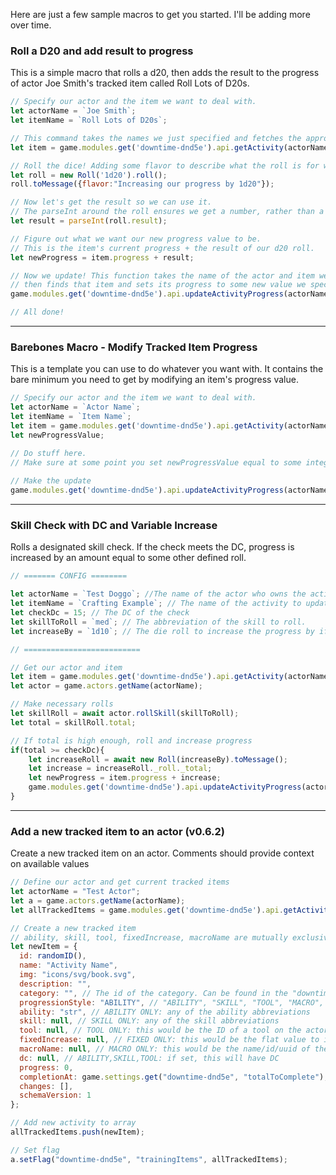 Here are just a few sample macros to get you started. I'll be adding more over time.

### Roll a D20 and add result to progress
This is a simple macro that rolls a d20, then adds the result to the progress of actor Joe Smith's tracked item called Roll Lots of D20s.

```js
// Specify our actor and the item we want to deal with.
let actorName = `Joe Smith`;
let itemName = `Roll Lots of D20s`;

// This command takes the names we just specified and fetches the appropriate item.
let item = game.modules.get('downtime-dnd5e').api.getActivity(actorName, itemName);

// Roll the dice! Adding some flavor to describe what the roll is for while we're here.
let roll = new Roll('1d20').roll();
roll.toMessage({flavor:"Increasing our progress by 1d20"});

// Now let's get the result so we can use it.
// The parseInt around the roll ensures we get a number, rather than a string.
let result = parseInt(roll.result);

// Figure out what we want our new progress value to be.
// This is the item's current progress + the result of our d20 roll.
let newProgress = item.progress + result;

// Now we update! This function takes the name of the actor and item we specified at the start,
// then finds that item and sets its progress to some new value we specify.
game.modules.get('downtime-dnd5e').api.updateActivityProgress(actorName, itemName, newProgress);

// All done!
```

***

### Barebones Macro - Modify Tracked Item Progress
This is a template you can use to do whatever you want with. It contains the bare minimum you need to get by modifying an item's progress value.

```js
// Specify our actor and the item we want to deal with.
let actorName = `Actor Name`;
let itemName = `Item Name`;
let item = game.modules.get('downtime-dnd5e').api.getActivity(actorName, itemName);
let newProgressValue;

// Do stuff here.
// Make sure at some point you set newProgressValue equal to some integer before you hit the last line.
    
// Make the update
game.modules.get('downtime-dnd5e').api.updateActivityProgress(actorName, itemName, newProgressValue);
```

***

### Skill Check with DC and Variable Increase
Rolls a designated skill check. If the check meets the DC, progress is increased by an amount equal to some other defined roll.

```js
// ======= CONFIG ========

let actorName = `Test Doggo`; //The name of the actor who owns the activity to update.
let itemName = `Crafting Example`; // The name of the activity to update.
let checkDc = 15; // The DC of the check
let skillToRoll = `med`; // The abbreviation of the skill to roll.
let increaseBy = `1d10`; // The die roll to increase the progress by if the check succeeds.

// ==========================

// Get our actor and item
let item = game.modules.get('downtime-dnd5e').api.getActivity(actorName, itemName);
let actor = game.actors.getName(actorName);

// Make necessary rolls
let skillRoll = await actor.rollSkill(skillToRoll);
let total = skillRoll.total;

// If total is high enough, roll and increase progress
if(total >= checkDc){
    let increaseRoll = await new Roll(increaseBy).toMessage();
    let increase = increaseRoll._roll._total;
    let newProgress = item.progress + increase;
    game.modules.get('downtime-dnd5e').api.updateActivityProgress(actorName, itemName, newProgress);
}
```

***

### Add a new tracked item to an actor (v0.6.2)
Create a new tracked item on an actor. Comments should provide context on available values

```js
// Define our actor and get current tracked items
let actorName = "Test Actor";
let a = game.actors.getName(actorName);
let allTrackedItems = game.modules.get('downtime-dnd5e').api.getActivitiesForActor(actorName);

// Create a new tracked item
// ability, skill, tool, fixedIncrease, macroName are mutually exclusive. Only set one of them. Which you use will depend on what you set as progressionStyle.
let newItem = {
  id: randomID(),
  name: "Activity Name",
  img: "icons/svg/book.svg",
  description: "",
  category: "", // The id of the category. Can be found in the "downtime-dnd5e", "categories" flags
  progressionStyle: "ABILITY", // "ABILITY", "SKILL", "TOOL", "MACRO", "FIXED"
  ability: "str", // ABILITY ONLY: any of the ability abbreviations
  skill: null, // SKILL ONLY: any of the skill abbreviations
  tool: null, // TOOL ONLY: this would be the ID of a tool on the actor's sheet
  fixedIncrease: null, // FIXED ONLY: this would be the flat value to increase progress by
  macroName: null, // MACRO ONLY: this would be the name/id/uuid of the macro to run
  dc: null, // ABILITY,SKILL,TOOL: if set, this will have DC
  progress: 0,
  completionAt: game.settings.get("downtime-dnd5e", "totalToComplete"),
  changes: [],
  schemaVersion: 1 
};

// Add new activity to array
allTrackedItems.push(newItem);

// Set flag
a.setFlag("downtime-dnd5e", "trainingItems", allTrackedItems);
```